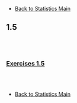* [Back to Statistics Main](../../main.md)

## 1.5


<br><br>

### [Exercises 1.5](./exercises.md)

<br><br>

* [Back to Statistics Main](../../main.md)